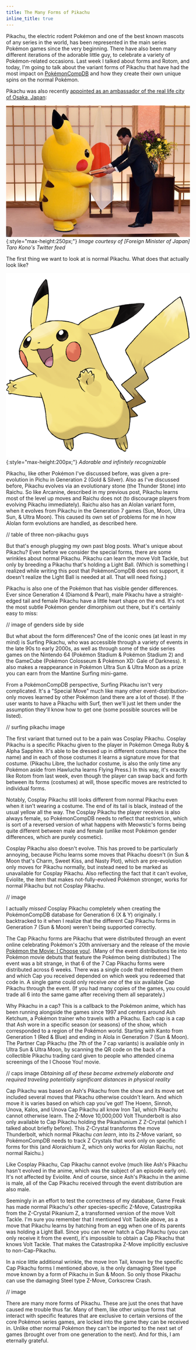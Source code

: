 ```yaml
---
title: The Many Forms of Pikachu
inline_title: true
---
```


Pikachu, the electric rodent Pokémon and one of the best known mascots of any series in the world, has been represented in the main series Pokémon games since the very beginning. There have also been many different iterations of the adorable little guy, to celebrate a variety of Pokémon-related occasions. Last week I talked about forms and Rotom, and today, I'm going to talk about the variant forms of Pikachu that have had the most impact on [PokémonCompDB](/pokemoncompdb.html) and how they create their own unique spins on the normal Pokémon.

Pikachu was also recently [appointed as an ambassador of the real life city of Osaka, Japan](https://www.theverge.com/2017/11/30/16720968/pikachu-ambassador-of-osaka-japan-hello-kitty):

![](/assets/img/pikachu-osaka.jpg){:style="max-height:250px;"}
*Image courtesy of [Foreign Minister of Japan] Taro Kono's Twitter feed*

The first thing we want to look at is normal Pikachu. What does that actually look like?

![](/assets/img/pikachu.PNG){:style="max-height:200px;"}
*Adorable and infinitely recognizable*

Pikachu, like other Pokémon I've discussed before, was given a pre-evolution in Pichu in Generation 2 (Gold & Silver). Also as I've discussed before, Pikachu evolves via an evolutionary stone (the Thunder Stone) into Raichu. So like Arcanine, described in my previous post, Pikachu learns most of the level up moves and Raichu does not (to discourage players from evolving Pikachu immediately). Raichu also has an Alolan variant form, when it evolves from Pikachu in the Generation 7 games (Sun, Moon, Ultra Sun, & Ultra Moon). This caused its own set of problems for me in how Alolan form evolutions are handled, as described here.

// table of three non-pikachu guys

But that's enough plugging my own past blog posts. What's unique about Pikachu? Even before we consider the special forms, there are some wrinkles about normal Pikachu. Pikachu can learn the move Volt Tackle, but only by breeding a Pikachu that's holding a Light Ball. (Which is something I realized while writing this post that PokémonCompDB does not support, it doesn't realize the Light Ball is needed at all. That will need fixing.)

Pikachu is also one of the Pokémon that has visible gender differences. Ever since Generation 4 (Diamond & Pearl), male Pikachu have a straight-edged tail and female Pikachu have a little heart shape on the end. It's not the most subtle Pokémon gender dimorphism out there, but it's certainly easy to miss:

// image of genders side by side

But what about the form differences? One of the iconic ones (at least in my mind) is Surfing Pikachu, who was accessible through a variety of events in the late 90s to early 2000s, as well as through some of the side series games on the Nintendo 64 (Pokémon Stadium & Pokémon Stadium 2) and the GameCube (Pokémon Colosseum & Pokémon XD: Gale of Darkness). It also makes a reappearance in Pokémon Ultra Sun & Ultra Moon as a prize you can earn from the Mantine Surfing mini-game.

From a PokémonCompDB perspective, Surfing Pikachu isn't very complicated. It's a "Special Move" much like many other event-distribution-only moves learned by other Pokémon (and there are a lot of those). If the user wants to have a Pikachu with Surf, then we'll just let them under the assumption they'll know how to get one (some possible sources will be listed).

// surfing pikachu image

The first variant that turned out to be a pain was Cosplay Pikachu. Cosplay Pikachu is a specific Pikachu given to the player in Pokémon Omega Ruby & Alpha Sapphire. It's able to be dressed up in different costumes (hence the name) and in each of those costumes it learns a signature move for that costume. (Pikachu Libre, the luchador costume, is also the only time any Pokémon aside from Hawlucha learns Flying Press.) In this way, it's exactly like Rotom from last week, even though the player can swap back and forth between its forms (costumes) at will, those specific moves are restricted to individual forms.

Notably, Cosplay Pikachu still looks different from normal Pikachu even when it isn't wearing a costume. The end of its tail is black, instead of the usual yellow all the way. The Cosplay Pikachu the player receives is also always female, so PokémonCompDB needs to reflect that restriction, which is sort of a reversed version of what happens with Meowstic's forms being quite different between male and female (unlike most Pokémon gender differences, which are purely cosmetic).

Cosplay Pikachu also doesn't evolve. This has proved to be particularly annoying, because Pichu learns some moves that Pikachu doesn't (in Sun & Moon that's Charm, Sweet Kiss, and Nasty Plot), which are pre-evolution only moves for Pikachu normally, but instead need to be marked as unavailable for Cosplay Pikachu. Also reflecting the fact that it can't evolve, Eviolite, the item that makes not-fully-evolved Pokémon stronger, works for normal Pikachu but not Cosplay Pikachu.

// image

I actually *missed* Cosplay Pikachu completely when creating the PokémonCompDB database for Generation 6 (X & Y) originally. I backtracked to it when I realize that the different Cap Pikachu forms in Generation 7 (Sun & Moon) weren't being supported correctly.

The Cap Pikachu forms are Pikachu that were distributed through an event online celebrating Pokémon's 20th anniversary and the release of the movie [Pokémon the Movie: I Choose you!](https://en.wikipedia.org/wiki/Pok%C3%A9mon_the_Movie:_I_Choose_You!). (Many of the event distributions tie into Pokémon movie debuts that feature the Pokémon being distributed.) The event was a bit strange, in that 6 of the 7 Cap Pikachu forms were distributed across 6 weeks. There was a single code that redeemed them and which Cap you received depended on which week you redeemed that code in. A single game could only receive *one* of the six available Cap Pikachu through the event. (If you had many copies of the games, you could trade all 6 into the same game after receiving them all separately.)

Why Pikachu in a cap? This is a callback to the Pokémon anime, which has been running alongside the games since 1997 and centers around Ash Ketchum, a Pokémon trainer who travels with a Pikachu. Each cap is a cap that Ash wore in a specific season (or seasons) of the show, which corresponded to a region of the Pokémon world. Starting with Kanto from Generation 1 (Red & Blue) and ending in Alola in Generation 7 (Sun & Moon). The Partner Cap Pikachu (the 7th of the 7 cap variants) is available only in Ultra Sun & Ultra Moon, by scanning the QR code on the back of a collectible Pikachu trading card given to people who attended cinema screenings of the I Choose You! movie.

// caps image
*Obtaining all of these became extremely elaborate and required traveling potentially significant distances in physical reality*

Cap Pikachu was based on Ash's Pikachu from the show and its move set included several moves that Pikachu otherwise couldn't learn. And which move it is varies based on which cap you've got! The Hoenn, Sinnoh, Unova, Kalos, and Unova Cap Pikachu all know Iron Tail, which Pikachu cannot otherwise learn. The Z-Move 10,000,000 Volt Thunderbolt is also only available to Cap Pikachu holding the Pikashunium Z Z-Crystal (which I talked about briefly before). This Z-Crystal transforms the move Thunderbolt, which normal Pikachu *can learn*, into its Z-Move variant, so PokémonCompDB needs to track Z Crystals that work only on specific forms for this (and Aloraichium Z, which only works for Alolan Raichu, not normal Raichu.)

Like Cosplay Pikachu, Cap Pikachu cannot evolve (much like Ash's Pikachu hasn't evolved in the anime, which was the subject of an episode early on). It's not affected by Eviolite. And of course, since Ash's Pikachu in the anime is male, all of the Cap Pikachu received through the event distribution are also male.

Seemingly in an effort to test the correctness of my database, Game Freak has made normal Pikachu's *other* species-specific Z-Move, Catastropika from the Z-Crystal Pikanium Z, a transformed version of the move Volt Tackle. I'm sure you remember that I mentioned Volt Tackle above, as a move that Pikachu learns by hatching from an egg when one of its parents was holding a Light Ball. Since you can never hatch a Cap Pikachu (you can only receive it from the event), it's impossible to obtain a Cap Pikachu that knows Volt Tackle. That makes the Catastropika Z-Move implicitly exclusive to non-Cap-Pikachu.

In a nice little additional wrinkle, the move Iron Tail, known by the specific Cap Pikachu forms I mentioned above, is the only damaging Steel type move known by a form of Pikachu in Sun & Moon. So only those Pikachu can use the damaging Steel type Z-Move, Corkscrew Crash.

// image

There are many more forms of Pikachu. These are just the ones that have caused me trouble thus far. Many of them, like other unique forms that interact with specific features that are exclusive to certain versions of the core Pokémon series games, are locked into the game they can be received in. Unlike other normal Pokémon they can't be imported to the next set of games (brought over from one generation to the next). And for this, I am eternally grateful.